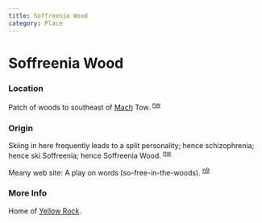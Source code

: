 ```yaml
---
title: Soffreenia Wood
category: Place
---
```

# Soffreenia Wood
### Location

Patch of woods to southeast of [Mach](Mach) Tow. <sup>[nw][]</sup>

### Origin

Skiing in here frequently leads to a split personality; hence schizophrenia; hence ski Soffreenia; hence Soffreenia Wood. <sup>[nw][]</sup>

Meany web site: A play on words (so-free-in-the-woods). <sup>[n9][]</sup>

### More Info

Home of [Yellow Rock](/Area/Yellow-Rock).


[nw]: /Names-Walt "Meany Names by Walter Little, 1984"
[n9]: /Names-2009 "Meany Names, by Brian Thompson & Emilio Marasco"
